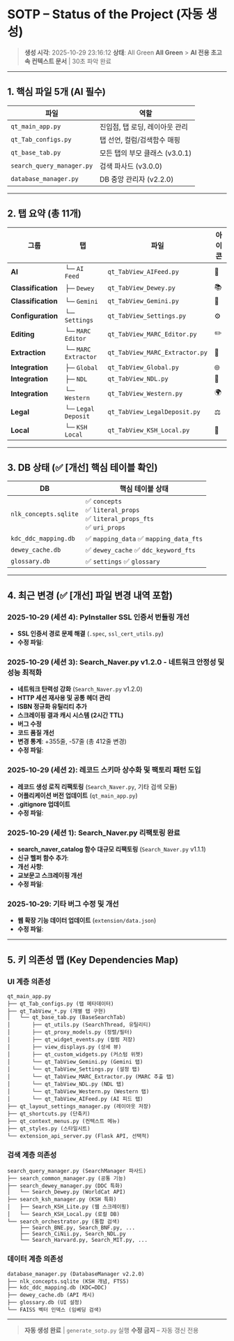 # SOTP – Status of the Project (자동 생성)
> **생성 시각**: 2025-10-29 23:16:12
> **상태**: All Green **All Green** > **AI 전용 초고속 컨텍스트 문서** | 30초 파악 완료

---

## 1. 핵심 파일 5개 (AI 필수)

| 파일 | 역할 |
|------|------|
| `qt_main_app.py` | 진입점, 탭 로딩, 레이아웃 관리 |
| `qt_Tab_configs.py` | 탭 선언, 컬럼/검색함수 매핑 |
| `qt_base_tab.py` | 모든 탭의 부모 클래스 (v3.0.1) |
| `search_query_manager.py` | 검색 파사드 (v3.0.0) |
| `database_manager.py` | DB 중앙 관리자 (v2.2.0) |

---

## 2. 탭 요약 (총 11개)

| 그룹 | 탭 | 파일 | 아이콘 |
|------|----|------|-------|
| **AI** | └─ `AI Feed` | `qt_TabView_AIFeed.py` | 🤖 |
| **Classification** | ├─ `Dewey` | `qt_TabView_Dewey.py` | 📚 |
| **Classification** | └─ `Gemini` | `qt_TabView_Gemini.py` | 🔮 |
| **Configuration** | └─ `Settings` | `qt_TabView_Settings.py` | ⚙️ |
| **Editing** | └─ `MARC Editor` | `qt_TabView_MARC_Editor.py` | ✏️ |
| **Extraction** | └─ `MARC Extractor` | `qt_TabView_MARC_Extractor.py` | 📄 |
| **Integration** | ├─ `Global` | `qt_TabView_Global.py` | 🌐 |
| **Integration** | ├─ `NDL` | `qt_TabView_NDL.py` | 📘 |
| **Integration** | └─ `Western` | `qt_TabView_Western.py` | 🌍 |
| **Legal** | └─ `Legal Deposit` | `qt_TabView_LegalDeposit.py` | ⚖️ |
| **Local** | └─ `KSH Local` | `qt_TabView_KSH_Local.py` | 📂 |


---

## 3. DB 상태 (✅ [개선] 핵심 테이블 확인)

| DB | 핵심 테이블 상태 |
|----|------------------|
| `nlk_concepts.sqlite` | ✅ `concepts`<br>✅ `literal_props`<br>✅ `literal_props_fts`<br>✅ `uri_props` |
| `kdc_ddc_mapping.db` | ✅ `mapping_data` ✅ `mapping_data_fts` |
| `dewey_cache.db` | ✅ `dewey_cache` ✅ `ddc_keyword_fts` |
| `glossary.db` | ✅ `settings` ✅ `glossary` |

---

## 4. 최근 변경 (✅ [개선] 파일 변경 내역 포함)

### 2025-10-29 (세션 4): PyInstaller SSL 인증서 번들링 개선
- **SSL 인증서 경로 문제 해결** (`.spec`, `ssl_cert_utils.py`)
- **수정 파일**:

### 2025-10-29 (세션 3): Search_Naver.py v1.2.0 - 네트워크 안정성 및 성능 최적화
- **네트워크 탄력성 강화** (`Search_Naver.py` v1.2.0)
- **HTTP 세션 재사용 및 공통 헤더 관리**
- **ISBN 정규화 유틸리티 추가**
- **스크레이핑 결과 캐시 시스템 (2시간 TTL)**
- **버그 수정**
- **코드 품질 개선**
- **변경 통계**: +355줄, -57줄 (총 412줄 변경)
- **수정 파일**:

### 2025-10-29 (세션 2): 레코드 스키마 상수화 및 팩토리 패턴 도입
- **레코드 생성 로직 리팩토링** (`Search_Naver.py`, 기타 검색 모듈)
- **어플리케이션 버전 업데이트** (`qt_main_app.py`)
- **.gitignore 업데이트**
- **수정 파일**:

### 2025-10-29 (세션 1): Search_Naver.py 리팩토링 완료
- **search_naver_catalog 함수 대규모 리팩토링** (`Search_Naver.py` v1.1.1)
- **신규 헬퍼 함수 추가**:
- **개선 사항**:
- **교보문고 스크레이핑 개선**
- **수정 파일**:

### 2025-10-29: 기타 버그 수정 및 개선
- **웹 확장 기능 데이터 업데이트** (`extension/data.json`)
- **수정 파일**:

---

## 5. 키 의존성 맵 (Key Dependencies Map)

### UI 계층 의존성
```
qt_main_app.py
├── qt_Tab_configs.py (탭 메타데이터)
├── qt_TabView_*.py (개별 탭 구현)
│   └── qt_base_tab.py (BaseSearchTab)
│       ├── qt_utils.py (SearchThread, 유틸리티)
│       ├── qt_proxy_models.py (정렬/필터)
│       ├── qt_widget_events.py (컬럼 저장)
│       ├── view_displays.py (상세 뷰)
│       ├── qt_custom_widgets.py (커스텀 위젯)
│       └── qt_TabView_Gemini.py (Gemini 탭)
│       └── qt_TabView_Settings.py (설정 탭)
│       └── qt_TabView_MARC_Extractor.py (MARC 추출 탭)
│       └── qt_TabView_NDL.py (NDL 탭)
│       └── qt_TabView_Western.py (Western 탭)
│       └── qt_TabView_AIFeed.py (AI 피드 탭)
├── qt_layout_settings_manager.py (레이아웃 저장)
├── qt_shortcuts.py (단축키)
├── qt_context_menus.py (컨텍스트 메뉴)
├── qt_styles.py (스타일시트)
└── extension_api_server.py (Flask API, 선택적)
```

### 검색 계층 의존성
```
search_query_manager.py (SearchManager 파사드)
├── search_common_manager.py (공통 기능)
├── search_dewey_manager.py (DDC 특화)
│   └── Search_Dewey.py (WorldCat API)
├── search_ksh_manager.py (KSH 특화)
│   ├── Search_KSH_Lite.py (웹 스크레이핑)
│   └── Search_KSH_Local.py (로컬 DB)
└── search_orchestrator.py (통합 검색)
    ├── Search_BNE.py, Search_BNF.py, ...
    ├── Search_CiNii.py, Search_NDL.py
    └── Search_Harvard.py, Search_MIT.py, ...
```

### 데이터 계층 의존성
```
database_manager.py (DatabaseManager v2.2.0)
├── nlk_concepts.sqlite (KSH 개념, FTS5)
├── kdc_ddc_mapping.db (KDC↔DDC)
├── dewey_cache.db (API 캐시)
├── glossary.db (UI 설정)
└── FAISS 벡터 인덱스 (임베딩 검색)
```

---

> **자동 생성 완료** | `generate_sotp.py` 실행
> **수정 금지** – 자동 갱신 전용

